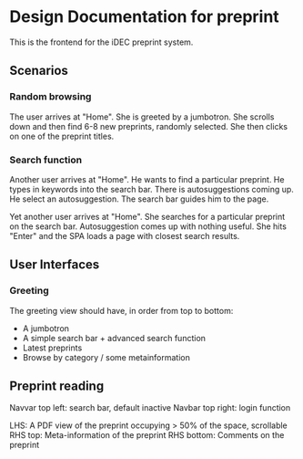 # Design Documentation for preprint

This is the frontend for the iDEC preprint system.

## Scenarios

### Random browsing

The user arrives at "Home". She is greeted by a jumbotron. She scrolls down and then find 6-8 new preprints, randomly selected. She then clicks on one of the preprint titles.

### Search function

Another user arrives at "Home". He wants to find a particular preprint. He types in keywords into the search bar. There is autosuggestions coming up. He select an autosuggestion. The search bar guides him to the page.

Yet another user arrives at "Home". She searches for a particular preprint on the search bar. Autosuggestion comes up with nothing useful. She hits "Enter" and the SPA loads a page with closest search results.

## User Interfaces

### Greeting

The greeting view should have, in order from top to bottom:

- A jumbotron
- A simple search bar + advanced search function
- Latest preprints
- Browse by category / some metainformation

## Preprint reading

Navvar top left: search bar, default inactive
Navbar top right: login function

LHS: A PDF view of the preprint occupying > 50% of the space, scrollable
RHS top: Meta-information of the preprint
RHS bottom: Comments on the preprint
